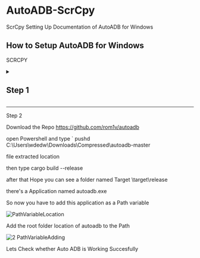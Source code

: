 # AutoADB-ScrCpy
ScrCpy Setting Up Documentation of AutoADB for Windows 

## How to Setup AutoADB for Windows

SCRCPY

<details>
	<summary> <h2> Step 1 </h2> </summary>
<p align="center">

 Step 1
  
First Download Rust for your Windows

https://www.rust-lang.org/tools/install

Download According to your Computer Architecture 32 or 64bit And Install It

or else If you're willing to install this on the WSL you can Use this Code 

curl --proto '=https' --tlsv1.2 -sSf https://sh.rustup.rs | sh
                     
</p>
</details>
                     
----

Step 2

Download the Repo
https://github.com/rom1v/autoadb

open Powershell
and 
type
`
pushd C:\Users\wdedw\Downloads\Compressed\autoadb-master

file extracted location

then 
type
cargo build --release

after that
Hope you can see a folder named Target
\target\release

there's a Application named autoadb.exe

So now you have to add this application as a Path variable

![PathVariableLocation](https://user-images.githubusercontent.com/64683688/160341895-b9fdaad9-a91a-4363-82ca-13120f032944.gif)

Add the root folder location of autoadb to the Path

![2 PathVariableAdding](https://user-images.githubusercontent.com/64683688/160344582-fff3ddf2-8f69-40e2-a3b1-2e8166cc5162.gif)

Lets Check whether Auto ADB is Working Succesfully



